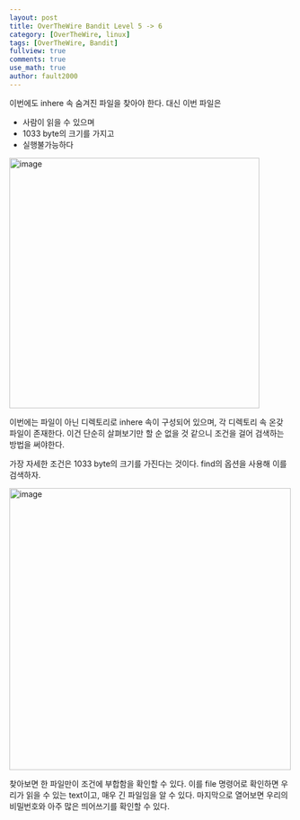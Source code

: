 ```yaml
---
layout: post
title: OverTheWire Bandit Level 5 -> 6
category: [OverTheWire, linux]
tags: [OverTheWire, Bandit]
fullview: true
comments: true
use_math: true
author: fault2000
---
```


이번에도 inhere 속 숨겨진 파일을 찾아야 한다. 대신 이번 파일은 

- 사람이 읽을 수 있으며
- 1033 byte의 크기를 가지고
- 실행불가능하다

<img width="445" alt="image" src="https://user-images.githubusercontent.com/73513005/190832892-78da45d5-ff97-4c50-96a2-f27287c5dc42.png">

이번에는 파일이 아닌 디렉토리로 inhere 속이 구성되어 있으며, 각 디렉토리 속 온갖 파일이 존재한다. 이건 단순히 살펴보기만 할 순 없을 것 같으니 조건을 걸어 검색하는 방법을 써야한다.  

가장 자세한 조건은 1033 byte의 크기를 가진다는 것이다. find의 옵션을 사용해 이를 검색하자.

<img width="501" alt="image" src="https://user-images.githubusercontent.com/73513005/190833992-af44b304-6ada-4a79-a345-092049a7d28d.png">

찾아보면 한 파일만이 조건에 부합함을 확인할 수 있다. 이를 file 명령어로 확인하면 우리가 읽을 수 있는 text이고, 매우 긴 파일임을 알 수 있다. 마지막으로 열어보면 우리의 비밀번호와 아주 많은 띄어쓰기를 확인할 수 있다.